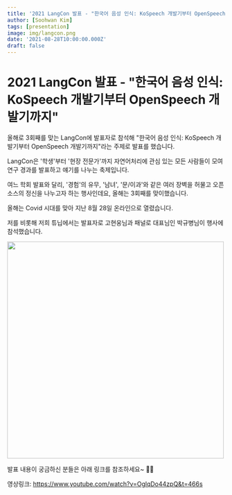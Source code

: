 ```yaml
---
title: '2021 LangCon 발표 - "한국어 음성 인식: KoSpeech 개발기부터 OpenSpeech 개발기까지"'
author: [Soohwan Kim]
tags: [presentation]
image: img/langcon.png
date: '2021-08-28T10:00:00.000Z'
draft: false
---
```


# 2021 LangCon 발표 - "한국어 음성 인식: KoSpeech 개발기부터 OpenSpeech 개발기까지"
  
올해로 3회째를 맞는 LangCon에 발표자로 참석해 "한국어 음성 인식: KoSpeech 개발기부터 OpenSpeech 개발기까지"라는 주제로 발표를 했습니다.  
  
LangCon은 '학생'부터 '현장 전문가'까지 자연어처리에 관심 있는 모든 사람들이 모여 연구 경과를 발표하고 얘기를 나누는 축제입니다.   
  
여느 학회 발표와 달리, '경험'의 유무, '남녀', '문/이과'와 같은 여러 장벽을 허물고 오픈 소스의 정신을 나누고자 하는 행사인데요, 올해는 3회째를 맞이했습니다.  
  
올해는 Covid 시대를 맞아 지난 8월 28일 온라인으로 열렸습니다.  
  
저를 비롯해 저희 튜닙에서는 발표자로 고현웅님과 패널로 대표님인 박규병님이 행사에 참석했습니다.  
  
<img src="https://user-images.githubusercontent.com/42150335/134295012-1db215f9-2d33-4c31-b200-39a27c7881e9.png" width="500">
  
발표 내용이 궁금하신 분들은 아래 링크를 참조하세요~ 🙌🏻   
  
영상링크: https://www.youtube.com/watch?v=OglqDo44zpQ&t=466s
  